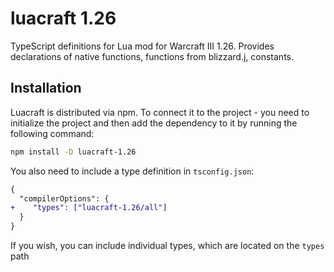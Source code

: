 # luacraft 1.26
TypeScript definitions for Lua mod for Warcraft III 1.26. Provides declarations of native functions, functions from blizzard.j, constants.

## Installation 
Luacraft is distributed via npm. To connect it to the project - you need to initialize the project and then add the dependency to it by running the following command:
```sh
npm install -D luacraft-1.26
```

You also need to include a type definition in ``tsconfig.json``:

```diff
{
  "compilerOptions": {
+    "types": ["luacraft-1.26/all"]
  }
}
```



If you wish, you can include individual types, which are located on the ``types`` path
